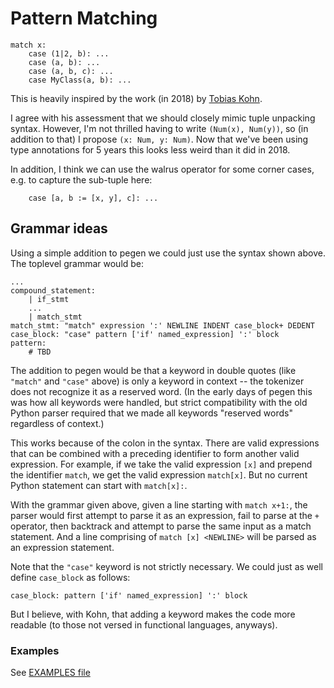 # Pattern Matching

```
match x:
    case (1|2, b): ...
    case (a, b): ...
    case (a, b, c): ...
    case MyClass(a, b): ...
```

This is heavily inspired by the work (in 2018) by
[Tobias Kohn](https://tobiaskohn.ch/index.php/2018/09/18/pattern-matching-syntax-in-python/).

I agree with his assessment that we should closely mimic tuple
unpacking syntax.  However, I'm not thrilled having to write `(Num(x),
Num(y))`, so (in addition to that) I propose `(x: Num, y: Num)`.  Now
that we've been using type annotations for 5 years this looks less
weird than it did in 2018.

In addition, I think we can use the walrus operator for some corner
cases, e.g. to capture the sub-tuple here:

```
    case [a, b := [x, y], c]: ...
```

## Grammar ideas

Using a simple addition to pegen we could just use the syntax shown
above.  The toplevel grammar would be:

```
...
compound_statement:
    | if_stmt
    ...
    | match_stmt
match_stmt: "match" expression ':' NEWLINE INDENT case_block+ DEDENT
case_block: "case" pattern ['if' named_expression] ':' block
pattern:
    # TBD
```

The addition to pegen would be that a keyword in double quotes (like
`"match"` and `"case"` above) is only a keyword in context -- the
tokenizer does not recognize it as a reserved word.  (In the early
days of pegen this was how all keywords were handled, but strict
compatibility with the old Python parser required that we made all
keywords "reserved words" regardless of context.)

This works because of the colon in the syntax.  There are valid
expressions that can be combined with a preceding identifier to form
another valid expression.  For example, if we take the valid
expression `[x]` and prepend the identifier `match`, we get the valid
expression `match[x]`.  But no current Python statement can start with
`match[x]:`.

With the grammar given above, given a line starting with `match x+1:`,
the parser would first attempt to parse it as an expression, fail to
parse at the `+` operator, then backtrack and attempt to parse the
same input as a match statement.  And a line comprising of `match [x]
<NEWLINE>` will be parsed as an expression statement.

Note that the `"case"` keyword is not strictly necessary.  We could
just as well define `case_block` as follows:

```
case_block: pattern ['if' named_expression] ':' block
```

But I believe, with Kohn, that adding a keyword makes the code more
readable (to those not versed in functional languages, anyways).

### Examples

See [EXAMPLES file](EXAMPLES.md)
